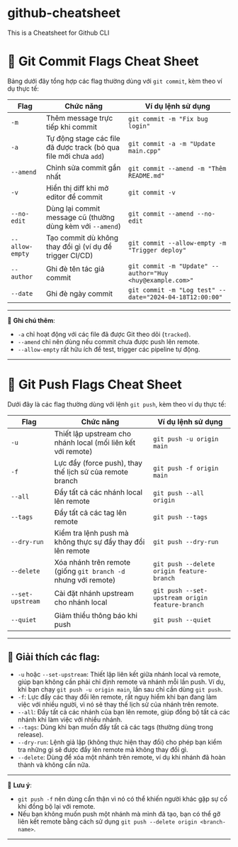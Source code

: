 # github-cheatsheet
This is a Cheatsheet for Github CLI

# 📘 Git Commit Flags Cheat Sheet

Bảng dưới đây tổng hợp các flag thường dùng với `git commit`, kèm theo ví dụ thực tế:

| Flag            | Chức năng                                                                 | Ví dụ lệnh sử dụng |
|------------------|---------------------------------------------------------------------------|--------------------|
| `-m`            | Thêm message trực tiếp khi commit                                         | `git commit -m "Fix bug login"` |
| `-a`            | Tự động stage các file đã được track (bỏ qua file mới chưa `add`)        | `git commit -a -m "Update main.cpp"` |
| `--amend`       | Chỉnh sửa commit gần nhất                                                 | `git commit --amend -m "Thêm README.md"` |
| `-v`            | Hiển thị diff khi mở editor để commit                                     | `git commit -v` |
| `--no-edit`     | Dùng lại commit message cũ (thường dùng kèm với `--amend`)               | `git commit --amend --no-edit` |
| `--allow-empty` | Tạo commit dù không thay đổi gì (ví dụ để trigger CI/CD)                 | `git commit --allow-empty -m "Trigger deploy"` |
| `--author`      | Ghi đè tên tác giả commit                                                 | `git commit -m "Update" --author="Huy <huy@example.com>"` |
| `--date`        | Ghi đè ngày commit                                                        | `git commit -m "Log test" --date="2024-04-18T12:00:00"` |

---

📌 **Ghi chú thêm**:
- `-a` chỉ hoạt động với các file đã được Git theo dõi (`tracked`).
- `--amend` chỉ nên dùng nếu commit chưa được push lên remote.
- `--allow-empty` rất hữu ích để test, trigger các pipeline tự động.

---


# 📘 Git Push Flags Cheat Sheet

Dưới đây là các flag thường dùng với lệnh `git push`, kèm theo ví dụ thực tế:

| Flag             | Chức năng                                                                | Ví dụ lệnh sử dụng |
|-------------------|--------------------------------------------------------------------------|--------------------|
| `-u`              | Thiết lập upstream cho nhánh local (mối liên kết với remote)            | `git push -u origin main` |
| `-f`              | Lực đẩy (force push), thay thế lịch sử của remote branch                | `git push -f origin main` |
| `--all`           | Đẩy tất cả các nhánh local lên remote                                    | `git push --all origin` |
| `--tags`          | Đẩy tất cả các tag lên remote                                            | `git push --tags` |
| `--dry-run`       | Kiểm tra lệnh push mà không thực sự đẩy thay đổi lên remote             | `git push --dry-run` |
| `--delete`        | Xóa nhánh trên remote (giống `git branch -d` nhưng với remote)          | `git push --delete origin feature-branch` |
| `--set-upstream`  | Cài đặt nhánh upstream cho nhánh local                                  | `git push --set-upstream origin feature-branch` |
| `--quiet`         | Giảm thiểu thông báo khi push                                            | `git push --quiet` |

---

## 📝 Giải thích các flag:

- `-u` hoặc `--set-upstream`: Thiết lập liên kết giữa nhánh local và remote, giúp bạn không cần phải chỉ định remote và nhánh mỗi lần push. Ví dụ, khi bạn chạy `git push -u origin main`, lần sau chỉ cần dùng `git push`.
- `-f`: Lực đẩy các thay đổi lên remote, rất nguy hiểm khi bạn đang làm việc với nhiều người, vì nó sẽ thay thế lịch sử của nhánh trên remote.
- `--all`: Đẩy tất cả các nhánh của bạn lên remote, giúp đồng bộ tất cả các nhánh khi làm việc với nhiều nhánh.
- `--tags`: Dùng khi bạn muốn đẩy tất cả các tags (thường dùng trong release).
- `--dry-run`: Lệnh giả lập (không thực hiện thay đổi) cho phép bạn kiểm tra những gì sẽ được đẩy lên remote mà không thay đổi gì.
- `--delete`: Dùng để xóa một nhánh trên remote, ví dụ khi nhánh đã hoàn thành và không cần nữa.

---

📌 **Lưu ý**:
- `git push -f` nên dùng cẩn thận vì nó có thể khiến người khác gặp sự cố khi đồng bộ lại với remote.
- Nếu bạn không muốn push một nhánh mà mình đã tạo, bạn có thể gỡ liên kết remote bằng cách sử dụng `git push --delete origin <branch-name>`.

---

